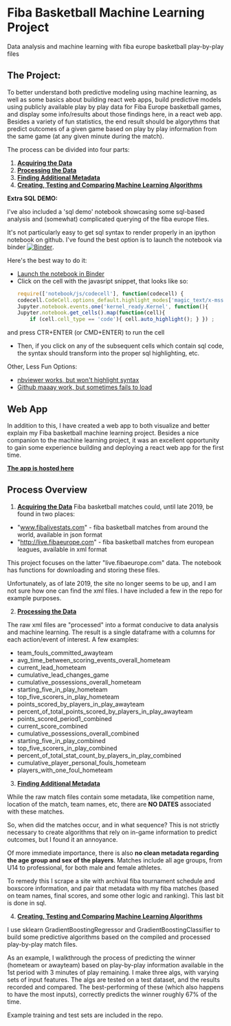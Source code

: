 # Fiba Basketball Machine Learning Project
Data analysis and machine learning with fiba europe basketball play-by-play files


## The Project:

To better understand both predictive modeling using machine learning, as well as some basics about building react web apps, build predictive models using publicly available play by play data for Fiba Europe basketball games, and display some info/results about those findings here, in a react web app. Besides a variety of fun statistics, the end result should be algorythms that predict outcomes of a given game based on play by play information from the same game (at any given minute during the match). 

The process can be divided into four parts: 

1. **[Acquiring the Data](fiba_part1_acquiring_data.ipynb)**
2. **[Processing the Data](fiba_part2_process_data.ipynb)**
3. **[Finding Additional Metadata](fiba_part3_finding_additional_metadata.ipynb)**
4. **[Creating, Testing and Comparing Machine Learning Algorithms](fiba_part4_making_algs.ipynb)**


**Extra SQL DEMO:** 

I've also included a 'sql demo' notebook showcasing some sql-based analysis and (somewhat) complicated querying of the fiba europe files. 

It's not particularly easy to get sql syntax to render properly in an ipython notebook on github. I've found the best option is to launch the notebook via binder [![Binder](https://mybinder.org/badge_logo.svg)](https://mybinder.org/v2/gh/insho/fiba-europe-basketball-project/master?filepath=fiba_europe_sql_demo.ipynb). 

Here's the best way to do it:
* [Launch the notebook in Binder](https://mybinder.org/v2/gh/insho/fiba-europe-basketball-project/master?filepath=fiba_europe_sql_demo.ipynb)
* Click on the cell with the javasript snippet, that looks like so:
    ```javascript
    require(['notebook/js/codecell'], function(codecell) {
    codecell.CodeCell.options_default.highlight_modes['magic_text/x-mssql'] = {'reg':[/^%%sql/]} ;
    Jupyter.notebook.events.one('kernel_ready.Kernel', function(){
    Jupyter.notebook.get_cells().map(function(cell){
        if (cell.cell_type == 'code'){ cell.auto_highlight(); } }) ;
    ```
and press CTR+ENTER (or CMD+ENTER) to run the cell
* Then, if you click on any of the subsequent cells which contain sql code, the syntax should transform into the proper sql highlighting, etc.


Other, Less Fun Options:
* [nbviewer works, but won't highlight syntax](https://nbviewer.jupyter.org/github/insho/fiba-europe-basketball-project/blob/master/fiba_europe_sql_demo.ipynb) 
* [Github maaay work, but sometimes fails to load](fiba_europe_sql_demo.ipynb)  


## Web App

In addition to this, I have created a web app to both visualize and better explain my Fiba basketball machine learning project. Besides a nice companion to the machine learning project, it was an excellent opportunity to gain some experience building and deploying a react web app for the first time.

**[The app is hosted here](http://fiba-app-dot-bold-vortex-250420.appspot.com/welcome)**


## Process Overview

1. **[Acquiring the Data](fiba_part1_acquiring_data.ipynb)**
Fiba basketball matches could, until late 2019, be found in two places:
* "www.fibalivestats.com" - fiba basketball matches from around the world, available in json format
* "http://live.fibaeurope.com" - fiba basketball matches from european leagues, available in xml format

This project focuses on the latter "live.fibaeurope.com" data. The notebook has functions for downloading and storing these files. 

Unfortunately, as of late 2019, the site no longer seems to be up, and I am not sure how one can find the xml files. I have included a few in the repo for example purposes. 

2. **[Processing the Data](fiba_part2_process_data.ipynb)**

The raw xml files are "processed" into a format conducive to data analysis and machine learning. The result is a single dataframe with a columns for each action/event of interest. A few examples:
* team_fouls_committed_awayteam
* avg_time_between_scoring_events_overall_hometeam
* current_lead_hometeam
* cumulative_lead_changes_game
* cumulative_possessions_overall_hometeam
* starting_five_in_play_hometeam
* top_five_scorers_in_play_hometeam
* points_scored_by_players_in_play_awayteam
* percent_of_total_points_scored_by_players_in_play_awayteam
* points_scored_period1_combined
* current_score_combined
* cumulative_possessions_overall_combined
* starting_five_in_play_combined
* top_five_scorers_in_play_combined
* percent_of_total_stat_count_by_players_in_play_combined
* cumulative_player_personal_fouls_hometeam
* players_with_one_foul_hometeam

3. **[Finding Additional Metadata](fiba_part3_finding_additional_metadata.ipynb)**

While the raw match files contain some metadata, like competition name, location of the match, team names, etc, there are **NO DATES** associated with these matches.

So, when did the matches occur, and in what sequence? This is not strictly necessary to create algorithms that rely on in-game information to predict outcomes, but I found it an annoyance.

Of more immediate importance, there is also **no clean metadata regarding the age group and sex of the players**. Matches include all age groups, from U14 to professional, for both male and female athletes.

To remedy this I scrape a site with archival fiba tournament schedule and boxscore information, and pair that metadata with my fiba matches (based on team names, final scores, and some other logic and ranking). This last bit is done in sql.

4. **[Creating, Testing and Comparing Machine Learning Algorithms](fiba_part4_making_algs.ipynb)**

I use sklearn GradientBoostingRegressor and GradientBoostingClassifier to build some predictive algorithms based on the compiled and processed play-by-play match files. 

As an example, I walkthrough the process of predicting the winner (hometeam or awayteam) based on play-by-play information available in the 1st period with 3 minutes of play remaining. I make three algs, with varying sets of input features. The algs are tested on a test dataset, and the results recorded and compared. The best-performing of these (which also happens to have the most inputs), correctly predicts the winner roughly 67% of the time.

Example training and test sets are included in the repo.

